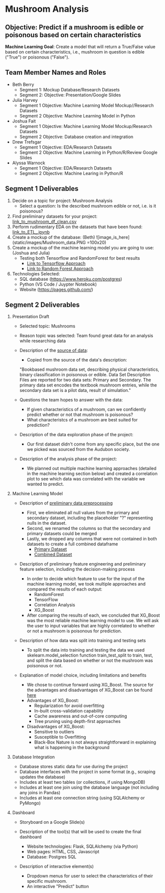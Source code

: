# Mushroom Analysis
## **Objective:** Predict if a mushroom is edible or poisonous based on certain characteristics

**Machine Learning Goal**: Create a model that will return a True/False value based on certain characteristics, i.e., mushroom in question is edible ("True") or poisonous ("False").

## Team Member Names and Roles
- Beth Berry 
    * Segment 1: Mockup Database/Research Datasets
    * Segment 2: Objective: Presentation/Google Slides
- Julia Harvey
    * Segment 1 Objective: Machine Learning Model Mockup//Research Datasets
    * Segment 2 Objective: Machine Learning Model in Python 
- Joshua Fait
    * Segment 1 Objective: Machine Learning Model Mockup/Research Datasets
    * Segment 2 Objective: Database creation and integration
- Drew Trefsgar
    * Segment 1 Objective: EDA/Research Datasets
    * Segment 2 Objective: Machine Learning in Python/R/Review Google Slides
- Alyssa Warnock 
    * Segment 1 Objective: EDA/Research Datasets
    * Segment 2 Objective: Machine Learing in Python/R 

## Segment 1 Deliverables
1. Decide on a topic for project: Mushroom Analysis
    * Select a question: Is the described mushroom edible or not, i.e. is it poisonous?
2. Find preliminary datasets for your project: [link_to_mushroom_df_clean.csv](Resources/mushroom_df_clean.csv)
3. Perform rudimentary EDA on the datasets that have been found: [link_to_ETL_.ipynb](ETL%20.ipynb)
4. Create a mockup of the database: (Beth) ![image_is_here](static/images/Mushroom_data.PNG =100x20)
5. Create a mockup of the machine learning model you are going to use: (Joshua and Julia)
    * Testing both Tensorflow and RandomForest for best results
	    - [Link to Tensorflow Approach](machineLearning.ipynb)
	    - [Link to Random Forest Approach](https://github.com/awar2170/Team1_FinalProject/blob/main/RandomForest%20Machine%20Learning%20.ipynb)
6. Technologies Selected:
    * SQL database (https://www.heroku.com/postgres)
    * Python (VS Code / Juypter Notebook)
    * Website (https://pages.github.com/)

## Segment 2 Deliverables 
1. Presentation Draft     
    * Selected topic: Mushrooms
    * Reason topic was selected: Team found great data for an analysis while researching data
    * Description of the [source of data](https://github.com/ghattab/secondarydata):
        - Copied from the source of the data's description: 

        "Bookbased mushroom data set, describing physical characteristics, binary classification in poisonous or edible. Data Set Description Files are reported for two data sets: Primary and Secondary. The primary data set encodes the textbook mushroom entries, while the secondary data set is a pilot data, result of simulation." 

    * Questions the team hopes to answer with the data:
        - If given characteristics of a mushroom, can we confidently predict whether or not that mushroom is poisonous? 
        - What characteristcs of a mushroom are best suited for prediction?

    * Description of the data exploration phase of the project:
        - Our first dataset didn't come from any specific place, but the one we picked was sourced from the Audubon society.

    * Description of the analysis phase of the project:
        - We planned out multiple machine learning approaches (detailed in the machine learning section below) and created a correlation plot to see which data was correlated with the variable we wanted to predict.

2. Machine Learning Model 
    * Description of [preliminary data preprocessing](https://github.com/awar2170/Team1_FinalProject/blob/main/ETL%20.ipynb)
        - First, we eliminated all null values from the primary and secondary dataset, including the placeholder "?" representing nulls in the dataset. 
        - Second, we renamed the columns so that the secondary and primary datasets could be merged 
        - Lastly, we dropped any columns that were not contained in both datasets to create a full combined dataframe
            - [Primary Dataset](https://github.com/awar2170/Team1_FinalProject/blob/main/Resources/mushrooms_df_clean.csv)
            - [Combined Dataset](https://github.com/awar2170/Team1_FinalProject/blob/main/Resources/mushrooms_combined_df_clean.csv)

    * Description of preliminary feature engineering and preliminary feature selection, including the decision-making process
        - In order to decide which feature to use for the input of the machine learning model, we took multiple approaches and compared the results of each output: 
            - RandomForest
            - TensorFlow
            - Correlation Analysis 
            - XG_Boost
        - After comparing the results of each, we concluded that XG_Boost was the most reliable machine learning model to use.  We will ask the user to input variables that are highly correlated to whether or not a mushroom is poisonous for prediction. 
    
    * Description of how data was split into training and testing sets
        - To split the data into training and testing the data we used skelearn.model_selection function train_test_split to train, test, and split the data based on whether or not the mushroom was poisonous or not.
    
    * Explanation of model choice, including limitations and benefits
        - We chose to continue forward using XG_Boost.  The source for the advantages and disadvantages of XG_Boost can be found [here](https://www.youtube.com/watch?v=lUnoC7n87Kc)  
        - Advantages of XG_Boost: 
            - Regularization for avoid overfitting 
            - In-built cross-validation capability 
            - Cache awareness and out-of-core computing 
            - Tree pruning using depth-first approaches
        - Disadvantages of XG_Boost:
            - Sensitive to outliers 
            - Susceptible to Overfitting
            - Black-Box Nature is not always straightforward in explaining what is happening in the background

3. Database Integration 
    * Database stores static data for use during the project
    * Database interfaces with the project in some format (e.g., scraping updates the database)
    * Includes at least two tables (or collections, if using MongoDB)
    * Includes at least one join using the database language (not including any joins in Pandas)
    * Includes at least one connection string (using SQLAlchemy or PyMongo)

4. Dashboard
    * Storyboard on a Google Slide(s)
    * Description of the tool(s) that will be used to create the final dashboard
        - Website technologies: Flask, SQLAlchemy (via Python)
        - Web pages: HTML, CSS, Javascript
        - Database: Postgres SQL

    * Description of interactive element(s)
        - Dropdown menus for user to select the characteristics of their specific mushroom. 
        - An interactive "Predict" button 
